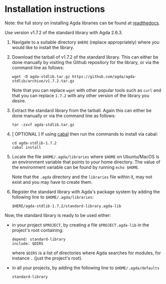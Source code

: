 Installation instructions
=========================

Note: the full story on installing Agda libraries can be found at [readthedocs](http://agda.readthedocs.io/en/latest/tools/package-system.html).

Use version v1.7.2 of the standard library with Agda 2.6.3.

1. Navigate to a suitable directory `$HERE` (replace appropriately) where
   you would like to install the library.

2. Download the tarball of v1.7.2 of the standard library. This can either be
   done manually by visiting the Github repository for the library, or via the
   command line as follows:
   ```
   wget -O agda-stdlib.tar.gz https://github.com/agda/agda-stdlib/archive/v1.7.2.tar.gz
   ```
   Note that you can replace `wget` with other popular tools such as `curl` and that
   you can replace `1.7.2` with any other version of the library you desire.

3. Extract the standard library from the tarball. Again this can either be
   done manually or via the command line as follows:
   ```
   tar -zxvf agda-stdlib.tar.gz
   ```

4. [ OPTIONAL ] If using [cabal](https://www.haskell.org/cabal/) then run
   the commands to install via cabal:
   ```
   cd agda-stdlib-1.7.2
   cabal install
   ```

5. Locate the file `$HOME/.agda/libraries` where `$HOME` on Ubuntu/MacOS
   is an environment variable that points to your home directory. The
   value of the environment variable can be found by running `echo $HOME`.

   Note that the `.agda` directory and the `libraries` file within it,
   may not exist and you may have to create them.

6. Register the standard library with Agda's package system by adding
   the following line to `$HOME/.agda/libraries`:
   ```
   $HERE/agda-stdlib-1.7.2/standard-library.agda-lib
   ```

Now, the standard library is ready to be used either:

- in your project `$PROJECT`, by creating a file
  `$PROJECT.agda-lib` in the project's root containing:
  ```
  depend: standard-library
  include: $DIRS
  ```
  where `$DIRS` is a list of directories where Agda
  searches for modules, for instance `.` (just the project's root).

- in all your projects, by adding the following line to
  `$HOME/.agda/defaults`
  ```
  standard-library
  ```
